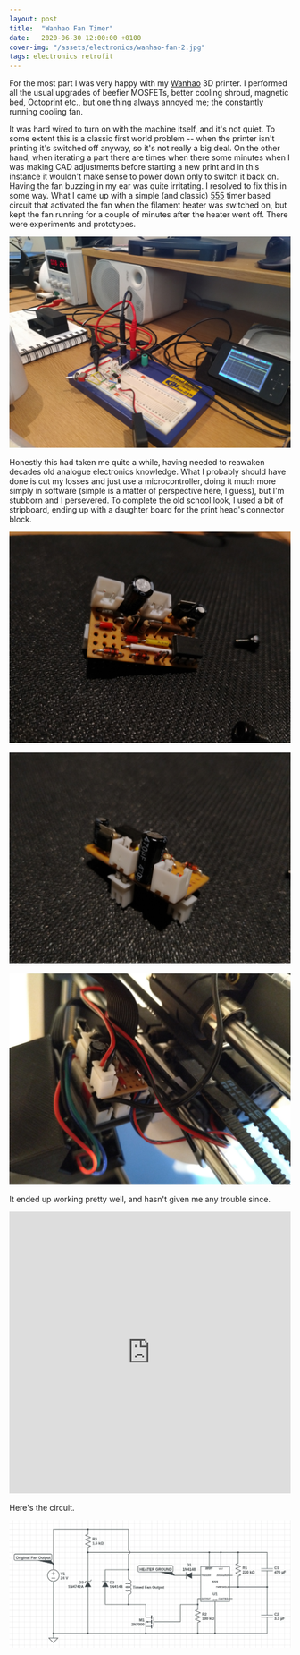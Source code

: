 ```yaml
---
layout: post
title:  "Wanhao Fan Timer"
date:   2020-06-30 12:00:00 +0100
cover-img: "/assets/electronics/wanhao-fan-2.jpg"
tags: electronics retrofit
---
```

For the most part I was very happy with my [Wanhao](https://wanhao.store) 3D printer. I performed all the usual upgrades of beefier MOSFETs, better cooling shroud, magnetic bed, [Octoprint](https://octoprint.org/) etc., but one thing always annoyed me; the constantly running cooling fan.

It was hard wired to turn on with the machine itself, and it's not quiet. To some extent this is a classic first world problem -- when the printer isn't printing it's switched off anyway, so it's not really a big deal. On the other hand, when iterating a part there are times when there some minutes when I was making CAD adjustments before starting a new print and in this instance it wouldn't make sense to power down only to switch it back on. Having the fan buzzing in my ear was quite irritating. I resolved to fix this in some way. What I came up with a simple (and classic) [555](https://en.wikipedia.org/wiki/555_timer_IC) timer based circuit that activated the fan when the filament heater was switched on, but kept the fan running for a couple of minutes after the heater went off. There were experiments and prototypes.

![Wanhao Fan Prototyping](/assets/electronics/wanhao-fan-1.jpg)

Honestly this had taken me quite a while, having needed to reawaken decades old analogue electronics knowledge. What I probably should have done is cut my losses and just use a microcontroller, doing it much more simply in software (simple is a matter of perspective here, I guess), but I'm stubborn and I persevered. To complete the old school look, I used a bit of stripboard, ending up with a daughter board for the print head's connector block.

![Wanhao Fan Daughter Board](/assets/electronics/wanhao-fan-2.jpg)

![Wanhao Fan Daughter Board](/assets/electronics/wanhao-fan-3.jpg)

![Wanhao Fan Daughter Board](/assets/electronics/wanhao-fan-4.jpg)

It ended up working pretty well, and hasn't given me any trouble since.

<iframe style="width: 100%; aspect-ratio: 1" src="https://www.youtube.com/embed/KnkUdQtP4sk" title="YouTube video player" frameborder="0" allowfullscreen></iframe>

Here's the circuit.

![Wanhao Fan Circuit Diagram](/assets/electronics/wanhao-fan-5.webp)
